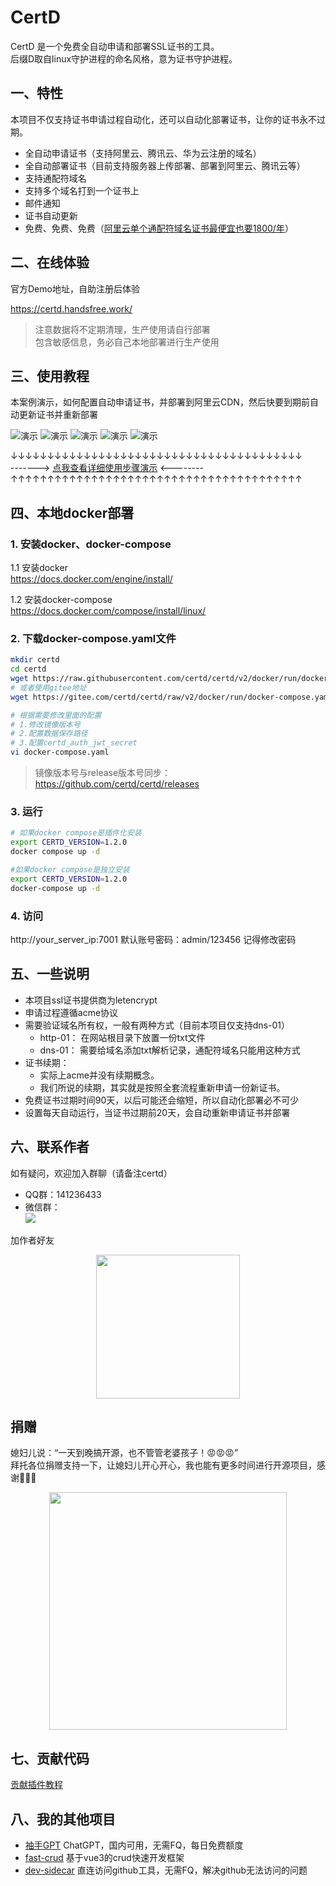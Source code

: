 # CertD

CertD 是一个免费全自动申请和部署SSL证书的工具。       
后缀D取自linux守护进程的命名风格，意为证书守护进程。    

## 一、特性
本项目不仅支持证书申请过程自动化，还可以自动化部署证书，让你的证书永不过期。     

* 全自动申请证书（支持阿里云、腾讯云、华为云注册的域名）
* 全自动部署证书（目前支持服务器上传部署、部署到阿里云、腾讯云等）
* 支持通配符域名
* 支持多个域名打到一个证书上
* 邮件通知
* 证书自动更新
* 免费、免费、免费（[阿里云单个通配符域名证书最便宜也要1800/年](https://yundun.console.aliyun.com/?p=cas#/certExtend/buy/cn-hangzhou)）



## 二、在线体验

官方Demo地址，自助注册后体验    

https://certd.handsfree.work/

> 注意数据将不定期清理，生产使用请自行部署    
> 包含敏感信息，务必自己本地部署进行生产使用

## 三、使用教程
本案例演示，如何配置自动申请证书，并部署到阿里云CDN，然后快要到期前自动更新证书并重新部署     

![演示](./doc/images/5-view.png)
![演示](./doc/images/9-start.png)
![演示](./doc/images/10-1-log.png)
![演示](./doc/images/13-3-download.png)
![演示](./doc/images/13-1-result.png)

↓↓↓↓↓↓↓↓↓↓↓↓↓↓↓↓↓↓↓↓↓↓↓↓↓↓↓↓↓↓↓↓↓↓↓↓↓↓↓↓      
-------> [点我查看详细使用步骤演示](./step.md)   <--------      
↑↑↑↑↑↑↑↑↑↑↑↑↑↑↑↑↑↑↑↑↑↑↑↑↑↑↑↑↑↑↑↑↑↑↑↑↑↑↑↑     

## 四、本地docker部署

### 1. 安装docker、docker-compose

1.1 安装docker    
https://docs.docker.com/engine/install/

1.2 安装docker-compose     
https://docs.docker.com/compose/install/linux/

### 2. 下载docker-compose.yaml文件
```bash
mkdir certd
cd certd
wget https://raw.githubusercontent.com/certd/certd/v2/docker/run/docker-compose.yaml
# 或者使用gitee地址
wget https://gitee.com/certd/certd/raw/v2/docker/run/docker-compose.yaml

# 根据需要修改里面的配置
# 1.修改镜像版本号
# 2.配置数据保存路径
# 3.配置certd_auth_jwt_secret
vi docker-compose.yaml


```
> 镜像版本号与release版本号同步：    
https://github.com/certd/certd/releases


### 3. 运行
```bash
# 如果docker compose是插件化安装
export CERTD_VERSION=1.2.0
docker compose up -d

#如果docker compose是独立安装
export CERTD_VERSION=1.2.0
docker-compose up -d

```
### 4. 访问

http://your_server_ip:7001 
默认账号密码：admin/123456 
记得修改密码


## 五、一些说明

* 本项目ssl证书提供商为letencrypt
* 申请过程遵循acme协议
* 需要验证域名所有权，一般有两种方式（目前本项目仅支持dns-01）
  * http-01： 在网站根目录下放置一份txt文件
  * dns-01： 需要给域名添加txt解析记录，通配符域名只能用这种方式
* 证书续期：
  * 实际上acme并没有续期概念。
  * 我们所说的续期，其实就是按照全套流程重新申请一份新证书。
* 免费证书过期时间90天，以后可能还会缩短，所以自动化部署必不可少
* 设置每天自动运行，当证书过期前20天，会自动重新申请证书并部署

## 六、联系作者
如有疑问，欢迎加入群聊（请备注certd）
* QQ群：141236433
* 微信群：   
  ![](https://ai.handsfree.work/images/exchange_wxqroup.png)


加作者好友
<p align="center">
<img height="230" src="./doc/images/me.png">
</p>

## 捐赠
媳妇儿说：“一天到晚搞开源，也不管管老婆孩子！😡😡😡”        
拜托各位捐赠支持一下，让媳妇儿开心开心，我也能有更多时间进行开源项目，感谢🙏🙏🙏
<p align="center">
<img height="380" src="./doc/images/donate.png">
</p>


## 七、贡献代码

[贡献插件教程](./packages/plugins/plugin-center/README.md)


## 八、我的其他项目
* [袖手GPT](https://ai.handsfree.work/) ChatGPT，国内可用，无需FQ，每日免费额度
* [fast-crud](https://gitee.com/fast-crud/fast-crud/) 基于vue3的crud快速开发框架
* [dev-sidecar](https://github.com/docmirror/dev-sidecar/) 直连访问github工具，无需FQ，解决github无法访问的问题
